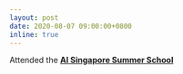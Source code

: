 ```yaml
---
layout: post
date: 2020-08-07 09:00:00+0800
inline: true
---
```


Attended the [**AI Singapore Summer School**](https://aisummerschool.aisingapore.org/)
